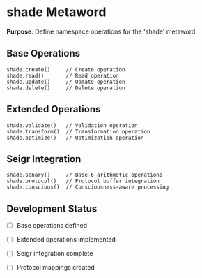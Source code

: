 # shade Metaword

**Purpose**: Define namespace operations for the 'shade' metaword

## Base Operations

```hyphos
shade.create()     // Create operation
shade.read()       // Read operation  
shade.update()     // Update operation
shade.delete()     // Delete operation
```

## Extended Operations

```hyphos
shade.validate()   // Validation operation
shade.transform()  // Transformation operation
shade.optimize()   // Optimization operation
```

## Seigr Integration

```hyphos
shade.senary()     // Base-6 arithmetic operations
shade.protocol()   // Protocol buffer integration
shade.conscious()  // Consciousness-aware processing
```

## Development Status

- [ ] Base operations defined
- [ ] Extended operations implemented  
- [ ] Seigr integration complete
- [ ] Protocol mappings created

